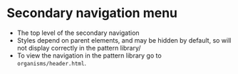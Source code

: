 # Secondary navigation menu

- The top level of the secondary navigation
- Styles depend on parent elements, and may be hidden by default, so will not display correctly in the pattern library/
- To view the navigation in the pattern library go to `organisms/header.html`.
